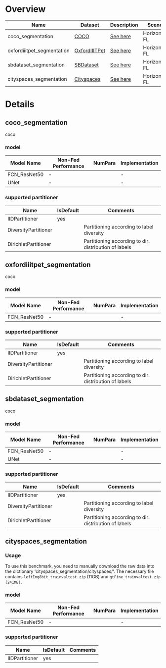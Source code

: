# Overview
| **Name**                   | **Dataset**                                                          | **Description**                         | **Scene**     | **Download**                                                                                              | **Remark**      |
|----------------------------|----------------------------------------------------------------------|-----------------------------------------|---------------|-----------------------------------------------------------------------------------------------------------|-----------------|
| coco_segmentation          | [COCO](https://cocodataset.org/#detection-2016)                      | [See here](#coco_segmentation)          | Horizontal FL | [Click Here](https://github.com/WwZzz/easyFL/raw/FLGo/resources/benchmark/coco_segmentation.zip)          | (under testing) |
| oxfordiiitpet_segmentation | [OxfordIIITPet](https://www.robots.ox.ac.uk/~vgg/data/pets/)         | [See here](#oxfordiiitpet_segmentation) | Horizontal FL | [Click Here](https://github.com/WwZzz/easyFL/raw/FLGo/resources/benchmark/oxfordiiitpet_segmentation.zip) |                 |
| sbdataset_segmentation     | [SBDataset](http://home.bharathh.info/pubs/codes/SBD/download.html)  | [See here](#sbdataset_segmentation)     | Horizontal FL | [Click Here](https://github.com/WwZzz/easyFL/raw/FLGo/resources/benchmark/sbdataset_segmentation.zip)     |                 |
| cityspaces_segmentation    | [Cityspaces](https://www.cityscapes-dataset.com/) | [See here](#cityspaces_segmentation)    | Horizontal FL | [Click Here](https://github.com/WwZzz/easyFL/raw/FLGo/resources/benchmark/cityspaces_segmentation.zip)    |                 |


# Details

## **coco_segmentation**
<div id="coco_segmentation"></div>
coco

### model
| **Model Name** | **Non-Fed Performance** | **NumPara** | **Implementation** |
|----------------|-------------------------|-------------|--------------------|
| FCN_ResNet50   | -                       |             | -                  |
| UNet           | -                       |             | -                  |

### supported partitioner
| Name                 | IsDefault | Comments                                               |
|----------------------|-----------|--------------------------------------------------------|
| IIDPartitioner       | yes       |                                                        |
| DiversityPartitioner |           | Partitioning according to label diversity              |
| DirichletPartitioner |           | Partitioning according to dir. distribution of labels  |

## **oxfordiiitpet_segmentation**
<div id="oxfordiiitpet_segmentation"></div>
coco

### model
| **Model Name** | **Non-Fed Performance** | **NumPara** | **Implementation** |
|----------------|-------------------------|-------------|--------------------|
| FCN_ResNet50   | -                       |             | -                  |

### supported partitioner
| Name                 | IsDefault | Comments                                               |
|----------------------|-----------|--------------------------------------------------------|
| IIDPartitioner       | yes       |                                                        |
| DiversityPartitioner |           | Partitioning according to label diversity              |
| DirichletPartitioner |           | Partitioning according to dir. distribution of labels  |

## **sbdataset_segmentation**
<div id="sbdataset_segmentation"></div>
coco

### model
| **Model Name** | **Non-Fed Performance** | **NumPara** | **Implementation** |
|----------------|-------------------------|-------------|--------------------|
| FCN_ResNet50   | -                       |             | -                  |
| UNet           | -                       |             | -                  |

### supported partitioner
| Name                 | IsDefault | Comments                                               |
|----------------------|-----------|--------------------------------------------------------|
| IIDPartitioner       | yes       |                                                        |
| DiversityPartitioner |           | Partitioning according to label diversity              |
| DirichletPartitioner |           | Partitioning according to dir. distribution of labels  |

## **cityspaces_segmentation**
<div id="cityspaces_segmentation"></div>

### Usage
To use this benchmark, you need to manually download the raw data into the dictionary 'cityspaces_segmentation/cityspaces/'. The necessary file contains
`leftImg8bit_trainvaltest.zip` (11GB) and `gtFine_trainvaltest.zip (241MB)`.

### model
| **Model Name** | **Non-Fed Performance** | **NumPara** | **Implementation** |
|----------------|-------------------------|-------------|--------------------|
| FCN_ResNet50   | -                       |             | -                  |

### supported partitioner
| Name                 | IsDefault | Comments                                               |
|----------------------|-----------|--------------------------------------------------------|
| IIDPartitioner       | yes       |                                                        |
